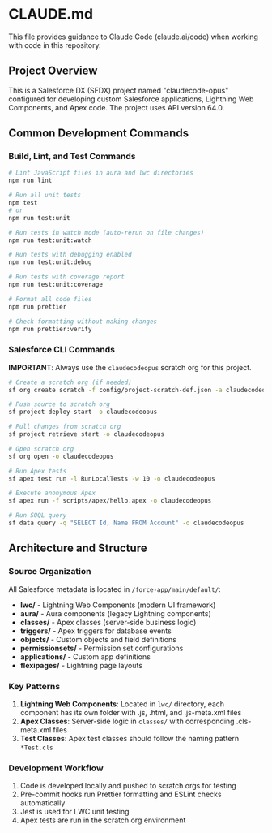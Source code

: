 # CLAUDE.md

This file provides guidance to Claude Code (claude.ai/code) when working with code in this repository.

## Project Overview

This is a Salesforce DX (SFDX) project named "claudecode-opus" configured for developing custom Salesforce applications, Lightning Web Components, and Apex code. The project uses API version 64.0.

## Common Development Commands

### Build, Lint, and Test Commands

```bash
# Lint JavaScript files in aura and lwc directories
npm run lint

# Run all unit tests
npm test
# or
npm run test:unit

# Run tests in watch mode (auto-rerun on file changes)
npm run test:unit:watch

# Run tests with debugging enabled
npm run test:unit:debug

# Run tests with coverage report
npm run test:unit:coverage

# Format all code files
npm run prettier

# Check formatting without making changes
npm run prettier:verify
```

### Salesforce CLI Commands

**IMPORTANT**: Always use the `claudecodeopus` scratch org for this project.

```bash
# Create a scratch org (if needed)
sf org create scratch -f config/project-scratch-def.json -a claudecodeopus

# Push source to scratch org
sf project deploy start -o claudecodeopus

# Pull changes from scratch org
sf project retrieve start -o claudecodeopus

# Open scratch org
sf org open -o claudecodeopus

# Run Apex tests
sf apex test run -l RunLocalTests -w 10 -o claudecodeopus

# Execute anonymous Apex
sf apex run -f scripts/apex/hello.apex -o claudecodeopus

# Run SOQL query
sf data query -q "SELECT Id, Name FROM Account" -o claudecodeopus
```

## Architecture and Structure

### Source Organization
All Salesforce metadata is located in `/force-app/main/default/`:
- **lwc/** - Lightning Web Components (modern UI framework)
- **aura/** - Aura components (legacy Lightning components)
- **classes/** - Apex classes (server-side business logic)
- **triggers/** - Apex triggers for database events
- **objects/** - Custom objects and field definitions
- **permissionsets/** - Permission set configurations
- **applications/** - Custom app definitions
- **flexipages/** - Lightning page layouts

### Key Patterns
1. **Lightning Web Components**: Located in `lwc/` directory, each component has its own folder with .js, .html, and .js-meta.xml files
2. **Apex Classes**: Server-side logic in `classes/` with corresponding .cls-meta.xml files
3. **Test Classes**: Apex test classes should follow the naming pattern `*Test.cls`

### Development Workflow
1. Code is developed locally and pushed to scratch orgs for testing
2. Pre-commit hooks run Prettier formatting and ESLint checks automatically
3. Jest is used for LWC unit testing
4. Apex tests are run in the scratch org environment